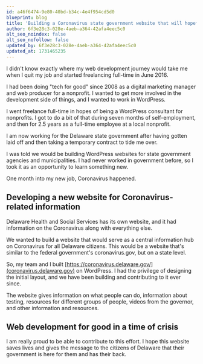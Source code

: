 ```yaml
---
id: a46f6474-9e80-40bd-b34c-4e4f954cd5d0
blueprint: blog
title: 'Building a Coronavirus state government website that will hopefully save lives'
author: 6f3e28c3-028e-4aeb-a364-42afa4eec5c0
alt_seo_noindex: false
alt_seo_nofollow: false
updated_by: 6f3e28c3-028e-4aeb-a364-42afa4eec5c0
updated_at: 1731465235
---
```

I didn't know exactly where my web development journey would take me when I quit my job and started freelancing full-time in June 2016.

I had been doing "tech for good" since 2008 as a digital marketing manager and web producer for a nonprofit. I wanted to get more involved in the development side of things, and I wanted to work in WordPress.

I went freelance full-time in hopes of being a WordPress consultant for nonprofits. I got to do a bit of that during seven months of self-employment, and then for 2.5 years as a full-time employee at a local nonprofit.

I am now working for the Delaware state government after having gotten laid off and then taking a temporary contract to tide me over.

I was told we would be building WordPress websites for state government agencies and municipalities. I had never worked in government before, so I took it as an opportunity to learn something new.

One month into my new job, Coronavirus happened.

## Developing a new website for Coronavirus-related information

Delaware Health and Social Services has its own website, and it had information on the Coronavirus along with everything else.

We wanted to build a website that would serve as a central information hub on Coronavirus for all Delaware citizens. This would be a website that's similar to the federal government's coronavirus.gov, but on a state level.

So, my team and I built [https://coronavirus.delaware.gov/](coronavirus.delaware.gov) on WordPress. I had the privilege of designing the initial layout, and we have been building and contributing to it ever since.

The website gives information on what people can do, information about testing, resources for different groups of people, videos from the governor, and other information and resources.

## Web development for good in a time of crisis

I am really proud to be able to contribute to this effort. I hope this website saves lives and gives the message to the citizens of Delaware that their government is here for them and has their back.